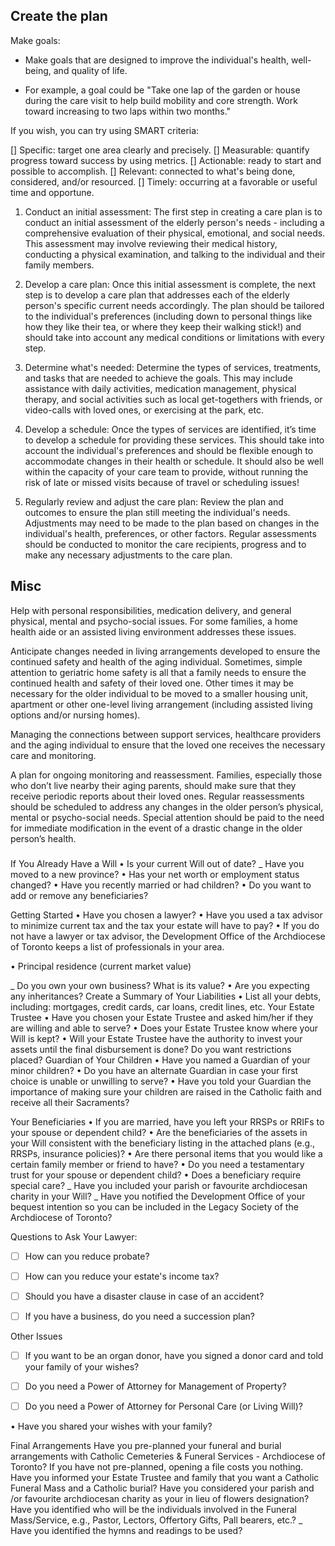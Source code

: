 
## Create the plan

Make goals:

* Make goals that are designed to improve the individual's health, well-being, and quality of life.

* For example, a goal could be "Take one lap of the garden or house during the care visit to help build mobility and core strength. Work toward increasing to two laps within two months."

If you wish, you can try using SMART criteria:

[] Specific: target one area clearly and precisely.
[] Measurable: quantify progress toward success by using metrics.
[] Actionable: ready to start and possible to accomplish.
[] Relevant: connected to what's being done, considered, and/or resourced.
[] Timely: occurring at a favorable or useful time and opportune.

1. Conduct an initial assessment: The first step in creating a care plan is to conduct an initial assessment of the elderly person's needs - including a comprehensive evaluation of their physical, emotional, and social needs. This assessment may involve reviewing their medical history, conducting a physical examination, and talking to the individual and their family members.

2. Develop a care plan: Once this initial assessment is complete, the next step is to develop a care plan that addresses each of the elderly person's specific current needs accordingly. The plan should be tailored to the individual's preferences (including down to personal things like how they like their tea, or where they keep their walking stick!) and should take into account any medical conditions or limitations with every step.


2. Determine what's needed: Determine the types of services, treatments, and tasks that are needed to achieve the goals. This may include assistance with daily activities, medication management, physical therapy, and social activities such as local get-togethers with friends, or video-calls with loved ones, or exercising at the park, etc.

3. Develop a schedule: Once the types of services are identified, it’s time to develop a schedule for providing these services. This should take into account the individual's preferences and should be flexible enough to accommodate changes in their health or schedule. It should also be well within the capacity of your care team to provide, without running the risk of late or missed visits because of travel or scheduling issues!

4. Regularly review and adjust the care plan: Review the plan and outcomes to ensure the plan still meeting the individual's needs. Adjustments may need to be made to the plan based on changes in the individual's health, preferences, or other factors. Regular assessments should be conducted to monitor the care recipients, progress and to make any necessary adjustments to the care plan.

## Misc

Help with personal responsibilities, medication delivery, and general physical, mental and psycho-social issues.  For some families, a home health aide or an assisted living environment addresses these issues.

Anticipate changes needed in living arrangements developed to ensure the continued safety and health of the aging individual.  Sometimes, simple attention to geriatric home safety is all that a family needs to ensure the continued health and safety of their loved one.  Other times it may be necessary for the older individual to be moved to a smaller housing unit, apartment or other one-level living arrangement (including assisted living options and/or nursing homes).

Managing the connections between support services, healthcare providers and the aging individual to ensure that the loved one receives the necessary care and monitoring.

A plan for ongoing monitoring and reassessment.  Families, especially those who don’t live nearby their aging parents, should make sure that they receive periodic reports about their loved ones.  Regular reassessments should be scheduled to address any changes in the older person’s physical, mental or psycho-social needs.  Special attention should be paid to the need for immediate modification in the event of a drastic change in the older person’s health.

###

If You Already Have a Will
• Is your current Will out of date?
_ Have you moved to a new province?
• Has your net worth or employment status changed?
• Have you recently married or had children?
• Do you want to add or remove any beneficiaries?

Getting Started
• Have you chosen a lawyer?
• Have you used a tax advisor to minimize current tax and the tax your estate will have to pay?
• If you do not have a lawyer or tax advisor, the Development Office of the Archdiocese of Toronto keeps a list of professionals in your area.

• Principal residence (current market value)




_ Do you own your own business? What is its value?
• Are you expecting any inheritances?
Create a Summary of Your Liabilities
• List all your debts, including: mortgages, credit cards, car loans, credit lines, etc.
Your Estate Trustee
• Have you chosen your Estate Trustee and asked him/her if they are willing and able to serve?
• Does your Estate Trustee know where your Will is kept?
• Will your Estate Trustee have the authority to invest your assets until the final disbursement is done? Do you want restrictions placed?
Guardian of Your Children
• Have you named a Guardian of your minor children?
• Do you have an alternate Guardian in case your first choice is unable or unwilling to serve?
• Have you told your Guardian the importance of making sure your children are raised in the Catholic faith and receive all their Sacraments?

Your Beneficiaries
• If you are married, have you left your RRSPs or RRIFs to your spouse or dependent child?
• Are the beneficiaries of the assets in your Will consistent with the beneficiary listing in the attached plans (e.g., RRSPs, insurance policies)?
• Are there personal items that you would like a certain family member or friend to have?
• Do you need a testamentary trust for your spouse or dependent child?
• Does a beneficiary require special care?
_ Have you included your parish or favourite archdiocesan
charity in your Will?
_ Have you notified the Development Office of your bequest intention so you can be included in the Legacy Society of the Archdiocese of Toronto?


Questions to Ask Your Lawyer:

- [ ] How can you reduce probate?

- [ ] How can you reduce your estate's income tax?

- [ ] Should you have a disaster clause in case of an accident?

- [ ] If you have a business, do you need a succession plan?


Other Issues

- [ ] If you want to be an organ donor, have you signed a donor card and told your family of your wishes?

- [ ] Do you need a Power of Attorney for Management of Property?

- [ ] Do you need a Power of Attorney for Personal Care (or Living Will)?

• Have you shared your wishes with your family?

Final Arrangements
Have you pre-planned your funeral and burial
arrangements with Catholic Cemeteries & Funeral Services - Archdiocese of Toronto? If you have not pre-planned, opening a file costs you nothing.
Have you informed your Estate Trustee and family that you want a Catholic Funeral Mass and a Catholic burial?
Have you considered your parish and /or favourite
archdiocesan charity as your in lieu of flowers designation?
Have you identified who will be the individuals involved in the Funeral Mass/Service, e.g., Pastor, Lectors, Offertory Gifts, Pall bearers, etc.?
_ Have you identified the hymns and readings to be used?
